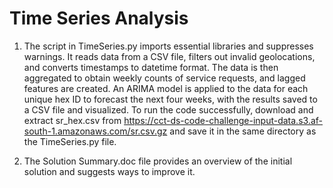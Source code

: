 # Time Series Analysis

1. The script in TimeSeries.py imports essential libraries and suppresses warnings. It reads data from a CSV file, filters out invalid geolocations, and converts timestamps to datetime format. The data is then aggregated to obtain weekly counts of service requests, and lagged features are created. An ARIMA model is applied to the data for each unique hex ID to forecast the next four weeks, with the results saved to a CSV file and visualized. To run the code successfully, download and extract sr_hex.csv from https://cct-ds-code-challenge-input-data.s3.af-south-1.amazonaws.com/sr.csv.gz and save it in the same directory as the TimeSeries.py file.

2. The Solution Summary.doc file provides an overview of the initial solution and suggests ways to improve it.
